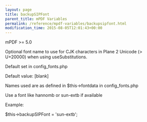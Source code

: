 ```yaml
---
layout: page
title: backupSIPFont
parent_title: mPDF Variables
permalink: /reference/mpdf-variables/backupsipfont.html
modification_time: 2015-08-05T12:01:43+00:00
---
```


<div>
<div>

mPDF &gt;= 5.0

Optional font name to use for CJK characters in Plane 2 Unicode (&gt; U+20000) when using useSubstitutions.

Default set in config_fonts.php

Default value: [blank]

Names used are as defined in $this-&gt;fontdata in config_fonts.php

Use a font like hannomb or sun-extb if available

Example:

$this-&gt;backupSIPFont = 'sun-extb';

</div>
</div>
